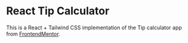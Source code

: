 # React Tip Calculator

This is a React + Tailwind CSS implementation of the Tip calculator app from [FrontendMentor](https://www.frontendmentor.io/).
